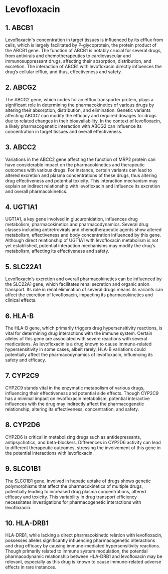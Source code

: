 # Levofloxacin

## 1. ABCB1
Levofloxacin's concentration in target tissues is influenced by its efflux from cells, which is largely facilitated by P-glycoprotein, the protein product of the ABCB1 gene. The function of ABCB1 is notably crucial for several drugs, from antivirals and chemotherapeutics to cardiovascular and immunosuppressant drugs, affecting their absorption, distribution, and excretion. The interaction of ABCB1 with levofloxacin directly influences the drug’s cellular efflux, and thus, effectiveness and safety.

## 2. ABCG2
The ABCG2 gene, which codes for an efflux transporter protein, plays a significant role in determining the pharmacokinetics of various drugs by altering their absorption, distribution, and elimination. Genetic variants affecting ABCG2 can modify the efficacy and required dosages for drugs due to related changes in their bioavailability. In the context of levofloxacin, a likely pharmacogenetic interaction with ABCG2 can influence its concentration in target tissues and overall effectiveness.

## 3. ABCC2
Variations in the ABCC2 gene affecting the function of MRP2 protein can have considerable impact on the pharmacokinetics and therapeutic outcomes with various drugs. For instance, certain variants can lead to altered excretion and plasma concentrations of these drugs, thus altering drug effectiveness and potential toxicity. This interaction mechanism may explain an indirect relationship with levofloxacin and influence its excretion and overall pharmacokinetics.

## 4. UGT1A1
UGT1A1, a key gene involved in glucuronidation, influences drug metabolism, pharmacokinetics and pharmacodynamics. Several drug classes including antiretrovirals and chemotherapeutic agents show altered metabolism, effectiveness and body concentration influenced by this gene. Although direct relationship of UGT1A1 with levofloxacin metabolism is not yet established, potential interaction mechanisms may modify the drug's metabolism, affecting its effectiveness and safety.

## 5. SLC22A1
Levofloxacin’s excretion and overall pharmacokinetics can be influenced by the SLC22A1 gene, which facilitates renal secretion and organic anion transport. Its role in renal elimination of several drugs means its variants can affect the excretion of levofloxacin, impacting its pharmacokinetics and clinical effects.

## 6. HLA-B
The HLA-B gene, which primarily triggers drug hypersensitivity reactions, is vital for determining drug interactions with the immune system. Certain alleles of this gene are associated with severe reactions with several medications. As levofloxacin is a drug known to cause immune-related hypersensitivity in some cases, albeit rarely, HLA-B variations could potentially affect the pharmacodynamics of levofloxacin, influencing its safety and efficacy.

## 7. CYP2C9
CYP2C9 stands vital in the enzymatic metabolism of various drugs, influencing their effectiveness and potential side effects. Though CYP2C9 has a minimal impact on levofloxacin metabolism, potential interactive influences with the drug may indirectly affect the pharmacogenetic relationship, altering its effectiveness, concentration, and safety.

## 8. CYP2D6
CYP2D6 is critical in metabolizing drugs such as antidepressants, antipsychotics, and beta-blockers. Differences in CYP2D6 activity can lead to different therapeutic outcomes, stressing the involvement of this gene in the potential interactions with levofloxacin.

## 9. SLCO1B1
The SLCO1B1 gene, involved in hepatic uptake of drugs shows genetic polymorphisms that affect the pharmacokinetics of multiple drugs, potentially leading to increased drug plasma concentrations, altered efficacy and toxicity. This variability in drug transport efficiency necessitates investigations for pharmacogenetic interactions with levofloxacin.

## 10. HLA-DRB1
HLA-DRB1, while lacking a direct pharmacokinetic relation with levofloxacin, possesses alleles significantly influencing pharmacogenetic interactions and drug efficacy by causing immune-mediated hypersensitivity reactions. Though primarily related to immune system modulation, the potential pharmacodynamic relationship between HLA-DRB1 and levofloxacin may be relevant, especially as this drug is known to cause immune-related adverse effects in rare instances.

